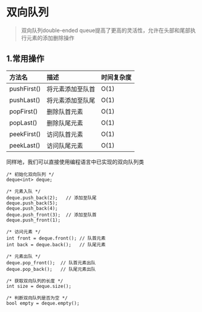 # 双向队列

> 双向队列double-ended queue提高了更高的灵活性，允许在头部和尾部执行元素的添加删除操作



## 1.常用操作

| 方法名      | 描述             | 时间复杂度 |
| :---------- | :--------------- | :--------- |
| pushFirst() | 将元素添加至队首 | O(1)       |
| pushLast()  | 将元素添加至队尾 | O(1)       |
| popFirst()  | 删除队首元素     | O(1)       |
| popLast()   | 删除队尾元素     | O(1)       |
| peekFirst() | 访问队首元素     | O(1)       |
| peekLast()  | 访问队尾元素     | O(1)       |

同样地，我们可以直接使用编程语言中已实现的双向队列类

```
/* 初始化双向队列 */
deque<int> deque;

/* 元素入队 */
deque.push_back(2);   // 添加至队尾
deque.push_back(5);
deque.push_back(4);
deque.push_front(3);  // 添加至队首
deque.push_front(1);

/* 访问元素 */
int front = deque.front(); // 队首元素
int back = deque.back();   // 队尾元素

/* 元素出队 */
deque.pop_front();  // 队首元素出队
deque.pop_back();   // 队尾元素出队

/* 获取双向队列的长度 */
int size = deque.size();

/* 判断双向队列是否为空 */
bool empty = deque.empty();
```

